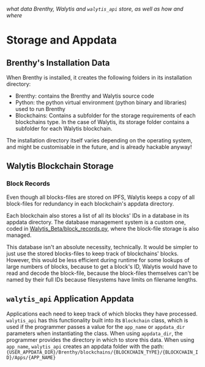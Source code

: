 _what data Brenthy, Walytis and `walytis_api` store, as well as how and where_
# Storage and Appdata

## Brenthy's Installation Data

When Brenthy is installed, it creates the following folders in its installation directory:
- Brenthy: contains the Brenthy and Walytis source code
- Python: the python virtual environment (python binary and libraries) used to run Brenthy
- Blockchains: Contains a subfolder for the storage requirements of each blockchains type. In the case of Walytis, its storage folder contains a subfolder for each Walytis blockchain. 

The installation directory itself varies depending on the operating system, and might be customisable in the future, and is already hackable anyway!

## Walytis Blockchain Storage

### Block Records

Even though all blocks-files are stored on IPFS, Walytis keeps a copy of all block-files for redundancy in each blockchain's appdata directory.

Each blockchain also stores a list of all its blocks' IDs in a database in its appdata directory.
The database management system is a custom one, coded in [Walytis_Beta/block_records.py](/Brenthy/blockchains/Walytis_Beta/block_records.py), where the block-file storage is also managed.

This database isn't an absolute necessity, technically.
It would be simpler to just use the stored blocks-files to keep track of blockchains' blocks.
However, this would be less efficient during runtime for some lookups of large numbers of blocks, because to get a block's ID, Walytis would have to read and decode the block-file, because the block-files themselves can't be named by their full IDs because filesystems have limits on filename lengths.

## `walytis_api` Application Appdata

Applications each need to keep track of which blocks they have processed.
`walytis_api` has this functionality built into its `Blockchain` class, which is used if the programmer passes a value for the `app_name` or `appdata_dir` parameters when instantiating the class.
When using `appdata_dir`, the programmer provides the directory in which to store this data.
When using `app_name`, `walytis_api` creates an appdata folder with the path:   `{USER_APPDATA_DIR}/Brenthy/blockchains/{BLOCKCHAIN_TYPE}/{BLOCKCHAIN_ID}/Apps/{APP_NAME}`

